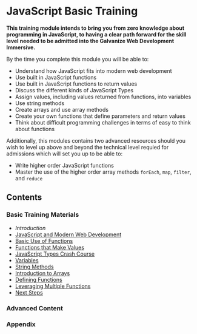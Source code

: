 # JavaScript Basic Training

**This training module intends to bring you from zero knowledge about programming in JavaScript, to having a clear path forward for the skill level needed to be admitted into the Galvanize Web Development Immersive.**

By the time you complete this module you will be able to:

- Understand how JavaScript fits into modern web development
- Use built in JavaScript functions
- Use built in JavaScript functions to return values
- Discuss the different kinds of JavaScript Types
- Assign values, including values returned from functions, into variables
- Use string methods
- Create arrays and use array methods
- Create your own functions that define parameters and return values
- Think about difficult programming challenges in terms of easy to think about functions

Additionally, this modules contains two advanced resources should you wish to level up above and beyond the technical level requied for admissions which will set you up to be able to:

- Write higher order JavaScript functions
- Master the use of the higher order array methods `forEach`, `map`, `filter`, and `reduce`

## Contents

### Basic Training Materials

- *Introduction*
- [JavaScript and Modern Web Development](markdown/modern_web_development.md)
- [Basic Use of Functions](markdown/basic_use_of_functions.md)
- [Functions that Make Values](markdown/functions_that_make_values.md)
- [JavaScript Types Crash Course](markdown/type_crash_course.md)
- [Variables](markdown/variables.md)
- [String Methods](markdown/string_methods.md)
- [Introduction to Arrays](markdown/intro_to_arrays.md)
- [Defining Functions](markdown/defining_functions.md)
- [Leveraging Multiple Functions](markdown/leveraging_multiple_functions.md)
- [Next Steps](markdown/next_steps.md)

### Advanced Content

### Appendix
